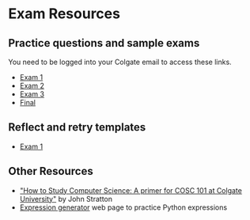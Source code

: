 # Exam Resources

## Practice questions and sample exams

You need to be logged into your Colgate email to access these links. 

* [Exam 1](https://drive.google.com/drive/folders/1w--HbRqydvMlM1FxDDQDst1vpeqryOVY?usp=drive_link)
* [Exam 2](https://drive.google.com/drive/folders/1Aq1rkb0poH30DdZ3f104Do0Otvl9uVXd?usp=drive_link)
* [Exam 3](https://drive.google.com/drive/folders/1KHuxR6xhlpo7yMjcJtSgceh9p4z6yjgL?usp=drive_link)
* [Final](https://drive.google.com/drive/folders/1QoeX1XI7txwoi8brdo41ObOA-AhnlcfC?usp=drive_link)


## Reflect and retry templates

* [Exam 1](https://docs.google.com/document/d/13xGWq4LaIV3eBWiEEYK6KDSvTGMqCY4VUgzvf9hMYoU/edit?usp=sharing)

## Other Resources

* ["How to Study Computer Science: A primer for COSC 101 at Colgate University"](howtostudy.md) by John Stratton 
* [Expression generator](https://www.cs.colgate.edu/~jsommers/cgi-bin/cosc101expr.php?int=0&float=0&bool=0) web page to practice Python expressions

